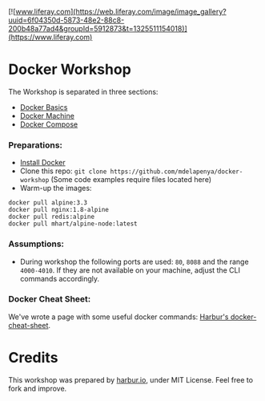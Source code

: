 [![www.liferay.com](https://web.liferay.com/image/image_gallery?uuid=6f04350d-5873-48e2-88c8-200b48a77ad4&groupId=5912873&t=1325511154018)](https://www.liferay.com)

# Docker Workshop

The Workshop is separated in three sections:

* [Docker Basics](doc/00-docker-basics)
* [Docker Machine](doc/01-docker-machine)
* [Docker Compose](doc/02-docker-compose)

### Preparations:

* [Install Docker](https://docs.docker.com/engine/installation/)
* Clone this repo: `git clone https://github.com/mdelapenya/docker-workshop` (Some code examples require files located here)
* Warm-up the images:

```
docker pull alpine:3.3
docker pull nginx:1.8-alpine
docker pull redis:alpine
docker pull mhart/alpine-node:latest
```

### Assumptions:

* During workshop the following ports are used: `80`, `8088` and the range `4000-4010`. If they are not available on your machine, adjust the CLI commands accordingly.

### Docker Cheat Sheet:

We've wrote a page with some useful docker commands: [Harbur's docker-cheat-sheet](https://github.com/harbur/docker-cheat-sheet).

# Credits

This workshop was prepared by [harbur.io](http://harbur.io), under MIT License. Feel free to fork and improve.